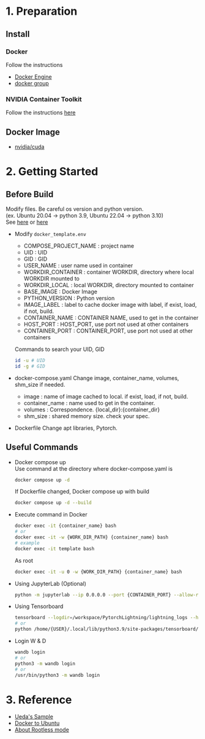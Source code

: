 # 1. Preparation
## Install
### Docker
Follow the instructions
- [Docker Engine](https://docs.docker.com/engine/install/ubuntu/)
- [docker group](https://docs.docker.com/engine/install/linux-postinstall/)

### NVIDIA Container Toolkit
Follow the instructions [here](https://docs.nvidia.com/datacenter/cloud-native/container-toolkit/latest/install-guide.html)

## Docker Image
- [nvidia/cuda](https://hub.docker.com/r/nvidia/cuda/tags?page=1&ordering=-name)

# 2. Getting Started
## Before Build
Modify files. Be careful os version and python version. \
(ex. Ubuntu 20.04 -> python 3.9, Ubuntu 22.04 -> python 3.10) \
See [here](https://vegastack.com/tutorials/how-to-install-python-3-9-on-ubuntu-22-04/) or [here](https://qiita.com/murakami77/items/b612734ff209cbb22afb)

- Modify `docker_template.env`
  - COMPOSE_PROJECT_NAME : project name
  - UID : UID
  - GID : GID
  - USER_NAME : user name used in container
  - WORKDIR_CONTAINER : container WORKDIR, directory where local WORKDIR mounted to
  - WORKDIR_LOCAL : local WORKDIR, directory mounted to container
  - BASE_IMAGE : Docker Image
  - PYTHON_VERSION : Python version
  - IMAGE_LABEL : label to cache docker image with label, if exist, load, if not, build.
  - CONTAINER_NAME : CONTAINER NAME, used to get in the container
  - HOST_PORT : HOST_PORT, use port not used at other containers
  - CONTAINER_PORT : CONTAINER_PORT, use port not used at other containers
  
  Commands to search your UID, GID
  ```bash
  id -u # UID
  id -g # GID
  ```


- docker-compose.yaml
  Change image, container_name, volumes, shm_size if needed.
  - image : name of image cached to local. if exist, load, if not, build.
  - container_name : name used to get in the container.
  - volumes : Correspondence. {local_dir}:{container_dir}
  - shm_size : shared memory size. check your spec.


- Dockerfile
  Change apt libraries, Pytorch.


## Useful Commands

- Docker compose up \
  Use command at the directory where docker-compose.yaml is
  ```bash
  docker compose up -d
  ```
  
  If Dockerfile changed, Docker compose up with build
  ```bash
  docker compose up -d --build
  ```

- Execute command in Docker
  ```bash
  docker exec -it {container_name} bash
  # or
  docker exec -it -w {WORK_DIR_PATH} {container_name} bash
  # example
  docker exec -it template bash
  ```

  As root
  ```bash
  docker exec -it -u 0 -w {WORK_DIR_PATH} {container_name} bash
  ```

- Using JupyterLab (Optional)
  ```bash
  python -m jupyterlab --ip 0.0.0.0 --port {CONTAINER_PORT} --allow-root
  ```

- Using Tensorboard
  ```bash
  tensorboard --logdir=/workspace/PytorchLightning/lightning_logs --host=0.0.0.0 --port={CONTAINER_PORT}
  # or
  python /home/{USER}/.local/lib/python3.9/site-packages/tensorboard/main.py --logdir=/workspace/PytorchLightning/lightning_logs --host=0.0.0.0 --port={CONTAINER_PORT}
  ```

- Login W & D
  ```bash
  wandb login
  # or
  python3 -m wandb login
  # or
  /usr/bin/python3 -m wandb login
  ```

# 3. Reference
- [Ueda's Sample](https://github.com/sh1027/docker_pytorch)
- [Docker to Ubuntu](https://zenn.dev/usagi1975/articles/2022-09-05-000000_docker_gpu)
- [About Rootless mode](https://qiita.com/boocsan/items/781ae06fa4ac4291ba97)
